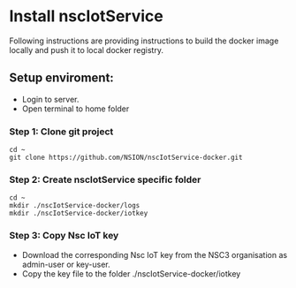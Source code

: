 # Install nscIotService
Following instructions are providing instructions to build the docker image locally and push it to local docker registry.

## Setup enviroment:
- Login to server. 
- Open terminal to home folder
### Step 1: Clone git project 
```text 
cd ~
git clone https://github.com/NSION/nscIotService-docker.git
```
### Step 2:  Create nscIotService specific folder
```text 
cd ~
mkdir ./nscIotService-docker/logs
mkdir ./nscIotService-docker/iotkey
```
### Step 3:  Copy Nsc IoT key
- Download the corresponding Nsc IoT key from the NSC3 organisation as admin-user or key-user.
- Copy the key file to the folder ./nscIotService-docker/iotkey

